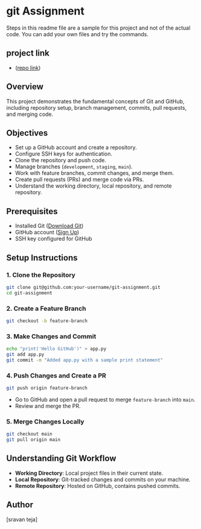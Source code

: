 # git Assignment

Steps in this readme file are a sample for this project and not of the actual code. You can add your own files and try the commands.

## project link

- ([repo link](https://github.com/sravanTIRU/git-assignment))

## Overview

This project demonstrates the fundamental concepts of Git and GitHub, including repository setup, branch management, commits, pull requests, and merging code.

## Objectives

- Set up a GitHub account and create a repository.
- Configure SSH keys for authentication.
- Clone the repository and push code.
- Manage branches (`development`, `staging`, `main`).
- Work with feature branches, commit changes, and merge them.
- Create pull requests (PRs) and merge code via PRs.
- Understand the working directory, local repository, and remote repository.

## Prerequisites

- Installed Git ([Download Git](https://git-scm.com/downloads))
- GitHub account ([Sign Up](https://github.com/))
- SSH key configured for GitHub

## Setup Instructions

### 1. Clone the Repository

```bash
git clone git@github.com:your-username/git-assignment.git
cd git-assignment
```

### 2. Create a Feature Branch

```bash
git checkout -b feature-branch
```

### 3. Make Changes and Commit

```bash
echo "print('Hello GitHub')" > app.py
git add app.py
git commit -m "Added app.py with a sample print statement"
```

### 4. Push Changes and Create a PR

```bash
git push origin feature-branch
```

- Go to GitHub and open a pull request to merge `feature-branch` into `main`.
- Review and merge the PR.

### 5. Merge Changes Locally

```bash
git checkout main
git pull origin main
```

## Understanding Git Workflow

- **Working Directory**: Local project files in their current state.
- **Local Repository**: Git-tracked changes and commits on your machine.
- **Remote Repository**: Hosted on GitHub, contains pushed commits.

## Author

[sravan teja]
